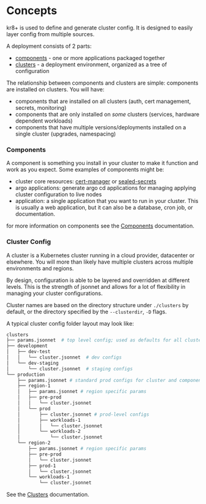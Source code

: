 # Concepts

kr8+ is used to define and generate cluster config.
It is designed to easily layer config from multiple sources.

A deployment consists of 2 parts:

  - [components](./components.md) - one or more applications packaged together
  - [clusters](./clusters.md) - a deployment environment, organized as a tree of configuration

The relationship between components and clusters are simple: components are installed on clusters.
You will have:

* components that are installed on all clusters (auth, cert management, secrets, monitoring)
* components that are only installed on _some_ clusters (services, hardware dependent workloads)
* components that have multiple versions/deployments installed on a single cluster (upgrades, namespacing)

### Components

A component is something you install in your cluster to make it function and work as you expect.
Some examples of components might be:

- cluster core resources: [cert-manager](https://github.com/jetstack/cert-manager) or [sealed-secrets](https://github.com/bitnami-labs/sealed-secrets)
- argo applications: generate argo cd applications for managing applying cluster configuration to live nodes
- application: a single application that you want to run in your cluster. This is usually a web application, but it can also be a database, cron job, or documentation.

for more information on components see the [Components](./components.md) documentation.

### Cluster Config

A cluster is a Kubernetes cluster running in a cloud provider, datacenter or elsewhere.
You will more than likely have multiple clusters across multiple environments and regions.

By design, configuration is able to be layered and overridden at different levels.
This is the strength of jsonnet and allows for a lot of flexibility in managing your cluster configurations.

Cluster names are based on the directory structure under `./clusters` by default, or the directory specified by the `--clusterdir`, `-D` flags.

A typical cluster config folder layout may look like:

```sh
clusters
├── params.jsonnet  # top level config; used as defaults for all clusters
├── development
│   ├── dev-test
│   │   └── cluster.jsonnet  # dev configs
│   └── dev-staging
│       └── cluster.jsonnet  # staging configs
└── production
    ├── params.jsonnet # standard prod configs for cluster and components
    ├── region-1
    │   ├── params.jsonnet # region specific params
    │   ├── pre-prod
    │   │   └── cluster.jsonnet
    │   └── prod
    │       ├── cluster.jsonnet # prod-level configs
    │       ├── workloads-1
    │       │   └── cluster.jsonnet
    │       └── workloads-2
    │           └── cluster.jsonnet
    └── region-2
        ├── params.jsonnet # region specific params
        ├── pre-prod
        │   └── cluster.jsonnet
        ├── prod-1
        │   └── cluster.jsonnet
        └── workloads-1
            └── cluster.jsonnet
```

See the [Clusters](./clusters.md) documentation.
